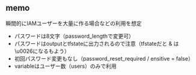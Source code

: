 ## memo

瞬間的にIAMユーザーを大量に作る場合などの利用を想定

 - パスワードは8文字（password_lengthで変更可）
 - パスワードはoutputとtfstateに出力されるので注意（tfstateだと & は\u0026になるもよう）
 - 初回パスワード変更もなし（password_reset_required / ensitive = false）
 - variableはユーザー数（users）のみで利用
